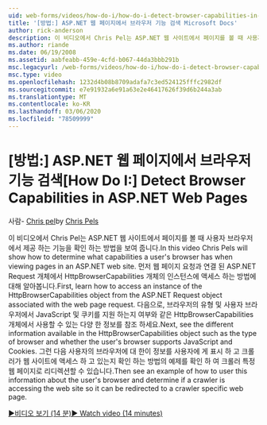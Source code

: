 ```yaml
---
uid: web-forms/videos/how-do-i/how-do-i-detect-browser-capabilities-in-aspnet-web-pages
title: '[방법:] ASP.NET 웹 페이지에서 브라우저 기능 검색 Microsoft Docs'
author: rick-anderson
description: 이 비디오에서 Chris Pel는 ASP.NET 웹 사이트에서 페이지를 볼 때 사용자 브라우저에서 제공 하는 기능을 확인 하는 방법을 보여 줍니다. 먼저, 다음을 acc 하는 방법에 대해 알아봅니다.
ms.author: riande
ms.date: 06/19/2008
ms.assetid: aabfeabb-459e-4cfd-b067-44da3bbb291b
msc.legacyurl: /web-forms/videos/how-do-i/how-do-i-detect-browser-capabilities-in-aspnet-web-pages
msc.type: video
ms.openlocfilehash: 1232d4b08b8709adafa7c3ed524125fffc2982df
ms.sourcegitcommit: e7e91932a6e91a63e2e46417626f39d6b244a3ab
ms.translationtype: MT
ms.contentlocale: ko-KR
ms.lasthandoff: 03/06/2020
ms.locfileid: "78509999"
---
```

# <a name="how-do-i-detect-browser-capabilities-in-aspnet-web-pages"></a><span data-ttu-id="688aa-104">[방법:] ASP.NET 웹 페이지에서 브라우저 기능 검색</span><span class="sxs-lookup"><span data-stu-id="688aa-104">[How Do I:] Detect Browser Capabilities in ASP.NET Web Pages</span></span>

<span data-ttu-id="688aa-105">사람- [Chris pel](https://twitter.com/chrispels)</span><span class="sxs-lookup"><span data-stu-id="688aa-105">by [Chris Pels](https://twitter.com/chrispels)</span></span>

<span data-ttu-id="688aa-106">이 비디오에서 Chris Pel는 ASP.NET 웹 사이트에서 페이지를 볼 때 사용자 브라우저에서 제공 하는 기능을 확인 하는 방법을 보여 줍니다.</span><span class="sxs-lookup"><span data-stu-id="688aa-106">In this video Chris Pels will show how to determine what capabilities a user's browser has when viewing pages in an ASP.NET web site.</span></span> <span data-ttu-id="688aa-107">먼저 웹 페이지 요청과 연결 된 ASP.NET Request 개체에서 HttpBrowserCapabilities 개체의 인스턴스에 액세스 하는 방법에 대해 알아봅니다.</span><span class="sxs-lookup"><span data-stu-id="688aa-107">First, learn how to access an instance of the HttpBrowserCapabilities object from the ASP.NET Request object associated with the web page request.</span></span> <span data-ttu-id="688aa-108">다음으로, 브라우저의 유형 및 사용자 브라우저에서 JavaScript 및 쿠키를 지원 하는지 여부와 같은 HttpBrowserCapabilities 개체에서 사용할 수 있는 다양 한 정보를 참조 하세요.</span><span class="sxs-lookup"><span data-stu-id="688aa-108">Next, see the different information available in the HttpBrowserCapabilities object such as the type of browser and whether the user's browser supports JavaScript and Cookies.</span></span> <span data-ttu-id="688aa-109">그런 다음 사용자의 브라우저에 대 한이 정보를 사용자에 게 표시 하 고 크롤러가 웹 사이트에 액세스 하 고 있는지 확인 하는 방법의 예제를 확인 하 여 크롤러 특정 웹 페이지로 리디렉션할 수 있습니다.</span><span class="sxs-lookup"><span data-stu-id="688aa-109">Then see an example of how to user this information about the user's browser and determine if a crawler is accessing the web site so it can be redirected to a crawler specific web page.</span></span>

[<span data-ttu-id="688aa-110">&#9654;비디오 보기 (14 분)</span><span class="sxs-lookup"><span data-stu-id="688aa-110">&#9654; Watch video (14 minutes)</span></span>](https://channel9.msdn.com/Blogs/ASP-NET-Site-Videos/how-do-i-detect-browser-capabilities-in-aspnet-web-pages)
